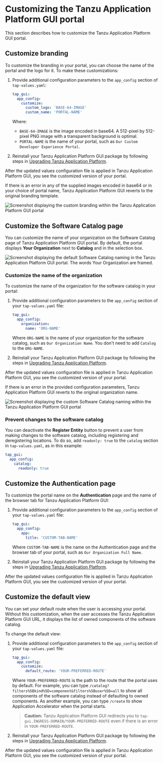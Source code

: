 # Customizing the Tanzu Application Platform GUI portal

This section describes how to customize the Tanzu Application Platform GUI portal.

## <a id="brand-customizing"></a> Customize branding

To customize the branding in your portal, you can choose the name of the portal and the logo for it.
To make these customizations:

1. Provide additional configuration parameters to the `app_config` section of `tap-values.yaml`:

    ```yaml
    tap_gui:
      app_config:
        customize:
          custom_logo: 'BASE-64-IMAGE'
          custom_name: 'PORTAL-NAME'
    ```

    Where:

    - `BASE-64-IMAGE` is the image encoded in base64. A 512-pixel by 512-pixel PNG
    image with a transparent background is optimal.
    - `PORTAL-NAME` is the name of your portal, such as `Our Custom Developer Experience Portal`.

2. Reinstall your Tanzu Application Platform GUI package by following steps in
[Upgrading Tanzu Application Platform](../../upgrading.hbs.md).

After the updated values configuration file is applied in Tanzu Application Platform GUI,
you see the customized version of your portal.

If there is an error in any of the supplied images encoded in base64 or in your choice of portal name,
Tanzu Application Platform GUI reverts to the original branding template.

![Screenshot displaying the custom branding within the Tanzu Application Platform GUI portal](../images/customized-branding.png)

## <a id="customize-catalog-page"></a> Customize the Software Catalog page

You can customize the name of your organization on the Software Catalog page of
Tanzu Application Platform GUI portal.
By default, the portal displays **Your Organization** next to **Catalog** and in the selection box.

![Screenshot displaying the default Software Catalog naming in the Tanzu Application Platform GUI portal. The words Your Organization are framed.](../images/standard-catalog.png)

### <a id="catalog-name-customize"></a> Customize the name of the organization

To customize the name of the organization for the software catalog in your portal:

1. Provide additional configuration parameters to the `app_config` section of your `tap-values.yaml`
file:

    ```yaml
    tap_gui:
      app_config:
        organization:
          name: 'ORG-NAME'
    ```

    Where `ORG-NAME` is the name of your organization for the software catalog, such as
    `Our Organization Name`. You don't need to add `Catalog` to the `ORG-NAME`.

1. Reinstall your Tanzu Application Platform GUI package by following the steps in
[Upgrading Tanzu Application Platform](../../upgrading.hbs.md).

After the updated values configuration file is applied in Tanzu Application Platform GUI, you see
the customized version of your portal.

If there is an error in the provided configuration parameters, Tanzu Application Platform GUI
reverts to the original organization name.

![Screenshot displaying the custom Software Catalog naming within the Tanzu Application Platform GUI portal](../images/customized-catalog-name.png)

### <a id="prevent-changes"></a> Prevent changes to the software catalog

You can deactivate the **Register Entity** button to prevent a user from making changes to the
software catalog, including registering and deregistering locations.
To do so, add `readonly: true` to the `catalog` section in `tap-values.yaml`, as in this example:

```yaml
tap_gui:
  app_config:
    catalog:
      readonly: true
```

## <a id="customize-auth-page"></a> Customize the Authentication page

To customize the portal name on the **Authentication** page and the name of the browser tab
for Tanzu Application Platform GUI:

1. Provide additional configuration parameters to the `app_config` section of your `tap-values.yaml`
file:

    ```yaml
    tap_gui:
      app_config:
        app:
          title: 'CUSTOM-TAB-NAME'
    ```

    Where `CUSTOM-TAB-NAME` is the name on the Authentication page and the browser tab of your
    portal, such as `Our Organization Full Name`.

1. Reinstall your Tanzu Application Platform GUI package by following the steps in
[Upgrading Tanzu Application Platform](../../upgrading.hbs.md).

After the updated values configuration file is applied in Tanzu Application Platform GUI,
you see the customized version of your portal.

## <a id="customize-default-view"></a> Customize the default view

You can set your default route when the user is accessing your portal.
Without this customization, when the user accesses the Tanzu Application Platform GUI URL,
it displays the list of owned components of the software catalog.

To change the default view:

1. Provide additional configuration parameters to the `app_config` section of your `tap-values.yaml`
file:

    ```yaml
    tap_gui:
      app_config:
        customize:
          default_route: 'YOUR-PREFERRED-ROUTE'
    ```

    Where `YOUR-PREFERRED-ROUTE` is the path to the route that the portal uses by default.
    For example, you can type `/catalog?filters%5Bkind%5D=component&filters%5Buser%5D=all` to show
    all components of the software catalog instead of defaulting to owned components.
    As another example, you can type `/create` to show Application Accelerator when the portal starts.

    > **Caution:** Tanzu Application Platform GUI redirects you to `tap-gui.INGRESS-DOMAIN/YOUR-PREFERRED-ROUTE`
    > even if there is an error in `YOUR-PREFERRED-ROUTE`.

1. Reinstall your Tanzu Application Platform GUI package by following the steps in
[Upgrading Tanzu Application Platform](../../upgrading.hbs.md).

After the updated values configuration file is applied in Tanzu Application Platform GUI,
you see the customized version of your portal.
